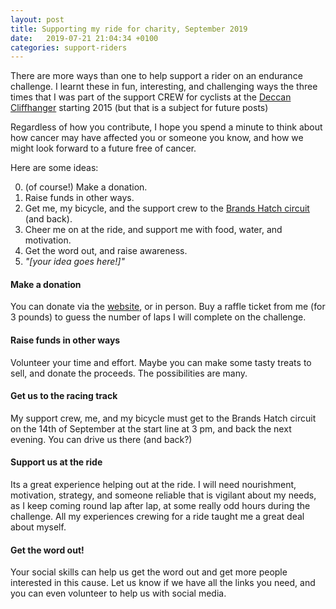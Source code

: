 ```yaml
---
layout: post
title: Supporting my ride for charity, September 2019
date:   2019-07-21 21:04:34 +0100
categories: support-riders
---
```


There are more ways than one to help support a rider on an endurance challenge. I learnt these in fun, interesting, and challenging ways the three times that I was part of the support CREW for cyclists at the [Deccan Cliffhanger][deccan-cliffhanger-cycle-race] starting 2015 (but that is a subject for future posts)

Regardless of how you contribute, I hope you spend a minute to think about how cancer may have affected you or someone you know, and how we might look forward to a future free of cancer.

Here are some ideas:

0. (of course!) Make a donation.
1. Raise funds in other ways.
2. Get me, my bicycle, and the support crew to the [Brands Hatch circuit][brands-hatch-UK-revolve24-2019] (and back).
3. Cheer me on at the ride, and support me with food, water, and motivation.
4. Get the word out, and raise awareness.
5. _"[your idea goes here!]"_

#### Make a donation

You can donate via the [website][justgiving-ride4ever], or in person. Buy a raffle ticket from me (for 3 pounds) to guess the number of laps I will complete on the challenge. 

#### Raise funds in other ways

Volunteer your time and effort. Maybe you can make some tasty treats to sell, and donate the proceeds. The possibilities are many.

#### Get us to the racing track

My support crew, me, and my bicycle must get to the Brands Hatch circuit on the 14th of September at the start line at 3 pm, and back the next evening. You can drive us there (and back?)

#### Support us at the ride

Its a great experience helping out at the ride. I will need nourishment, motivation, strategy, and someone reliable that is vigilant about my needs, as I keep coming round lap after lap, at some really odd hours during the challenge. All my experiences crewing for a ride taught me a great deal about myself.

#### Get the word out!

Your social skills can help us get the word out and get more people interested in this cause. Let us know if we have all the links you need, and you can even volunteer to help us with social media.

[justgiving-ride4ever]: https://www.justgiving.com/fundraising/ride4ever
[deccan-cliffhanger-cycle-race]: https://www.inspire-india.in/the-deccan-cliffhanger/
[brands-hatch-UK-revolve24-2019]: http://www.revolve24.com/events/brands-hatch/uk-endurance-track-relays
